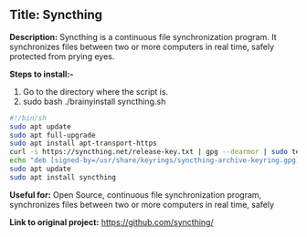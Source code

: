 ## Title: Syncthing
**Description:** Syncthing is a continuous file synchronization program. It synchronizes files between two or more computers in real time, safely protected from prying eyes.

**Steps to install:-**

1. Go to the directory where the script is.
2. sudo bash ./brainyinstall syncthing.sh
```bash
#!/bin/sh
sudo apt update
sudo apt full-upgrade
sudo apt install apt-transport-https
curl -s https://syncthing.net/release-key.txt | gpg --dearmor | sudo tee /usr/share/keyrings/syncthing-archive-keyring.gpg >/dev/null
echo "deb [signed-by=/usr/share/keyrings/syncthing-archive-keyring.gpg] https://apt.syncthing.net/ syncthing stable" | sudo tee /etc/apt/sources.list.d/syncthing.list
sudo apt update
sudo apt install syncthing
```
**Useful for:** Open Source, continuous file synchronization program, synchronizes files between two or more computers in real time, safely 

**Link to original project:** https://github.com/syncthing/